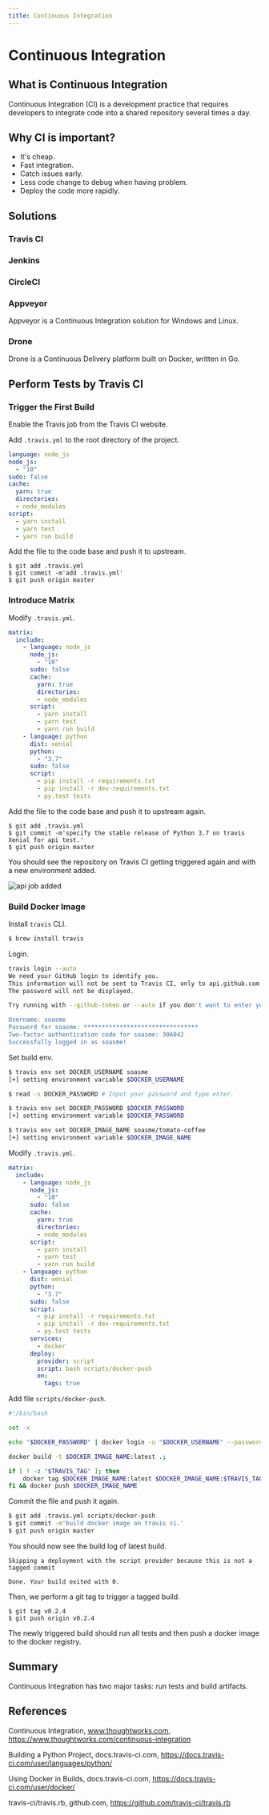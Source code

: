 ```yaml
---
title: Continuous Integration
---
```


# Continuous Integration

## What is Continuous Integration

Continuous Integration (CI) is a development practice that requires developers to integrate code into a shared repository several times a day.

## Why CI is important?

* It's cheap.
* Fast integration.
* Catch issues early.
* Less code change to debug when having problem.
* Deploy the code more rapidly.

## Solutions

### Travis CI

### Jenkins

### CircleCI

### Appveyor

Appveyor is a Continuous Integration solution for Windows and Linux.

### Drone

Drone is a Continuous Delivery platform built on Docker, written in Go.

## Perform Tests by Travis CI

### Trigger the First Build

Enable the Travis job from the Travis CI website.

Add `.travis.yml` to the root directory of the project.

```yaml
language: node_js
node_js:
  - "10"
sudo: false
cache:
  yarn: true
  directories:
  - node_modules
script:
  - yarn install
  - yarn test
  - yarn run build
```

Add the file to the code base and push it to upstream.

```
$ git add .travis.yml
$ git commit -m'add .travis.yml'
$ git push origin master
```

### Introduce Matrix

Modify `.travis.yml`.

```yaml
matrix:
  include:
    - language: node_js
      node_js:
        - "10"
      sudo: false
      cache:
        yarn: true
        directories:
        - node_modules
      script:
        - yarn install
        - yarn test
        - yarn run build
    - language: python
      dist: xenial
      python:
        - "3.7"
      sudo: false
      script:
        - pip install -r requirements.txt
        - pip install -r dev-requirements.txt
        - py.test tests
```

Add the file to the code base and push it to upstream again.

```
$ git add .travis.yml
$ git commit -m'specify the stable release of Python 3.7 on travis Xenial for api test.'
$ git push origin master
```

You should see the repository on Travis CI getting triggered again and with a new environment added.

![api job added](/static/images/hands-on-cloud-native-ci-travis-job-python-api.png)

### Build Docker Image

Install `travis` CLI.

```bash
$ brew install travis
```

Login.

```bash
travis login --auto
We need your GitHub login to identify you.
This information will not be sent to Travis CI, only to api.github.com.
The password will not be displayed.

Try running with --github-token or --auto if you don't want to enter your password anyway.

Username: soasme
Password for soasme: ********************************
Two-factor authentication code for soasme: 306042
Successfully logged in as soasme!
```

Set build env.

```bash
$ travis env set DOCKER_USERNAME soasme
[+] setting environment variable $DOCKER_USERNAME

$ read -s DOCKER_PASSWORD # Input your password and type enter.

$ travis env set DOCKER_PASSWORD $DOCKER_PASSWORD
[+] setting environment variable $DOCKER_PASSWORD

$ travis env set DOCKER_IMAGE_NAME soasme/tomato-coffee
[+] setting environment variable $DOCKER_IMAGE_NAME
```

Modify `.travis.yml`.

```yaml
matrix:
  include:
    - language: node_js
      node_js:
        - "10"
      sudo: false
      cache:
        yarn: true
        directories:
        - node_modules
      script:
        - yarn install
        - yarn test
        - yarn run build
    - language: python
      dist: xenial
      python:
        - "3.7"
      sudo: false
      script:
        - pip install -r requirements.txt
        - pip install -r dev-requirements.txt
        - py.test tests
      services:
        - docker
      deploy:
        provider: script
        script: bash scripts/docker-push
        on:
          tags: true
```

Add file `scripts/docker-push`.

```bash
#!/bin/bash

set -x

echo "$DOCKER_PASSWORD" | docker login -u "$DOCKER_USERNAME" --password-stdin

docker build -t $DOCKER_IMAGE_NAME:latest .;

if [ ! -z "$TRAVIS_TAG" ]; then
    docker tag $DOCKER_IMAGE_NAME:latest $DOCKER_IMAGE_NAME:$TRAVIS_TAG;
fi && docker push $DOCKER_IMAGE_NAME
```

Commit the file and push it again.

```bash
$ git add .travis.yml scripts/docker-push
$ git commit -m'build docker image on travis ci.'
$ git push origin master
```

You should now see the build log of latest build.

```
Skipping a deployment with the script provider because this is not a tagged commit

Done. Your build exited with 0.
```

Then, we perform a git tag to trigger a tagged build.

```
$ git tag v0.2.4
$ git push origin v0.2.4
```

The newly triggered build should run all tests and then push a docker image to the docker registry.

## Summary

Continuous Integration has two major tasks: run tests and build artifacts.

## References

Continuous Integration, www.thoughtworks.com, <https://www.thoughtworks.com/continuous-integration>

Building a Python Project, docs.travis-ci.com, <https://docs.travis-ci.com/user/languages/python/>

Using Docker in Builds, docs.travis-ci.com, <https://docs.travis-ci.com/user/docker/>

travis-ci/travis.rb, github.com, <https://github.com/travis-ci/travis.rb>
